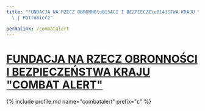 ```yaml
---
title: "FUNDACJA NA RZECZ OBRONNO\u015ACI I BEZPIECZE\u0143STWA KRAJU \"COMBAT ALERT\"\
  \ | Patromierz"

permalink: /combatalert
---
```


# [FUNDACJA NA RZECZ OBRONNOŚCI I BEZPIECZEŃSTWA KRAJU "COMBAT ALERT"](https://patronite.pl/combatalert)

{% include profile.md name="combatalert" prefix="c" %}
